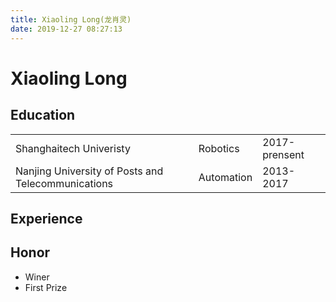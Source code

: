 ```yaml
---
title: Xiaoling Long(龙肖灵)
date: 2019-12-27 08:27:13
---
```

# Xiaoling Long

## Education
|   |    |    |
|---| ---| ---|
| Shanghaitech Univeristy | Robotics | 2017-prensent |
| Nanjing University of Posts and Telecommunications | Automation | 2013-2017 |

## Experience

## Honor
- Winer
- First Prize
